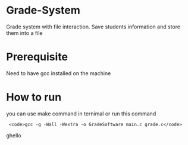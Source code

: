 # Grade-System
 Grade system with file interaction. Save students information and store them into a file
# Prerequisite
 Need to have gcc installed on the machine
# How to run
 you can use make command in ternimal or run this command

```
 <code>gcc -g -Wall -Wextra -o GradeSoftware main.c grade.c</code>
```

ghello
